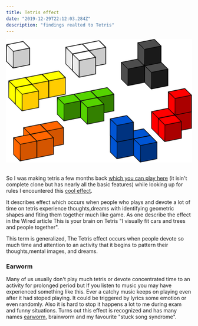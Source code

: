 ```yaml
---
title: Tetris effect
date: "2019-12-29T22:12:03.284Z"
description: "findings realted to Tetris"
---
```


![tetris_image](./tetris.png)
</br>
</br>

So I was making tetris a few months back [which you can play here]("https://sttronn.github.io/Tetris/")  (it isin't complete clone but has  nearly all the basic features) while looking up for rules I encountered this [cool effect]("https://en.wikipedia.org/wiki/Tetris_effect").

It describes effect which occurs when people who plays and devote a lot of time on tetris experience thoughts,dreams with identifying geometric shapes and fiting them together much like game. As one describe the effect in the Wired article This is your brain on Tetris "I visually fit cars and trees and people together".

This term is generalized, The Tetris effect occurs when people devote so much time and attention to an activity that it begins to pattern their thoughts,mental images, and dreams.

### Earworm

Many of us usually don't play much tetris or devote concentrated time to an activity for prolonged period but If you listen to music you may have experienced something like this. Ever a catchy music keeps on playing even after it had stoped playing. It could be triggered by lyrics some emotion or even randomly. Also it is hard to stop it happens a lot to me during exam and funny situations. Turns out this effect is recognized and has many names [earworm]("https://en.wikipedia.org/wiki/Earworm"), brainworm and my favourite "stuck song syndrome". 